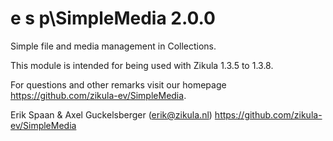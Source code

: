 e s p\SimpleMedia 2.0.0
===========================

Simple file and media management in Collections.

This module is intended for being used with Zikula 1.3.5 to 1.3.8.

For questions and other remarks visit our homepage https://github.com/zikula-ev/SimpleMedia.

Erik Spaan & Axel Guckelsberger (erik@zikula.nl)
https://github.com/zikula-ev/SimpleMedia
